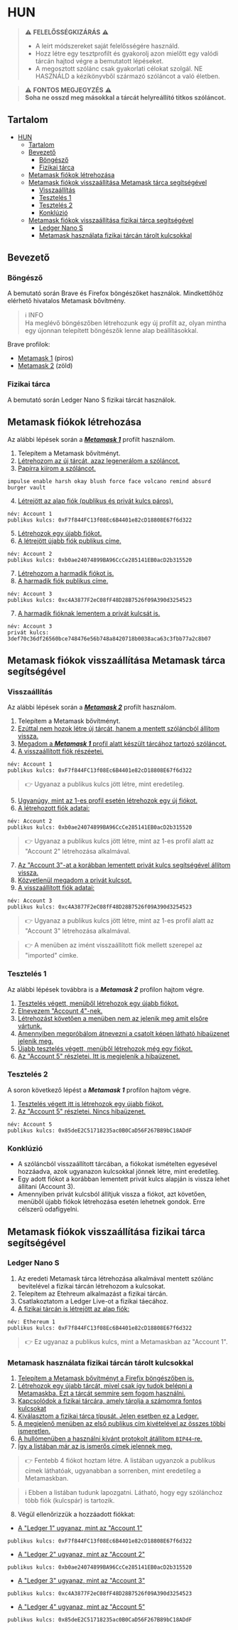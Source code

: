 # HUN

> ⚠️ **FELELŐSSÉGKIZÁRÁS** ⚠️
>- A leírt módszereket saját felelősségére használd.
>- Hozz létre egy tesztprofilt és gyakorolj azon mielőtt egy valódi tárcán hajtod végre a bemutatott lépéseket.
>- A megosztott szólánc csak gyakorlati célokat szolgál. NE HASZNÁLD a kézikönyvből származó szóláncot a való életben.

> ⚠️ **FONTOS MEGJEGYZÉS** ⚠️<br> **Soha ne osszd meg másokkal a tárcát helyreállító titkos szóláncot.**

## Tartalom
- [HUN](#hun)
  * [Tartalom](#tartalom)
  * [Bevezető](#bevezető)
    + [Böngésző](#böngésző)
    + [Fizikai tárca](#fizikai-tárca)
  * [Metamask fiókok létrehozása](#metamask-fiókok-létrehozása)
  * [Metamask fiókok visszaállítása Metamask tárca segítségével](#metamask-fiókok-visszaállítása-metamask-tárca-segítségével)
    + [Visszaállítás](#visszaállítás)
    + [Tesztelés 1](#tesztelés-1)
    + [Tesztelés 2](#tesztelés-2)
    + [Konklúzió](#konklúzió)
  * [Metamask fiókok visszaállítása fizikai tárca segítségével](#metamask-fiókok-visszaállítása-fizikai-tárca-segítségével)
    + [Ledger Nano S](#ledger-nano-s)
    + [Metamask használata fizikai tárcán tárolt kulcsokkal](#metamask-használata-fizikai-tárcán-tárolt-kulcsokkal)

## Bevezető
### Böngésző
A bemutató során Brave és Firefox böngészőket használok. Mindkettőhöz elérhető hivatalos Metamask bővítmény.

> ℹ️ INFO <br>Ha meglévő böngészőben létrehozunk egy új profilt az, olyan mintha egy újonnan telepített böngészők lenne alap beállításokkal.

Brave profilok:
- [Metamask 1](../images/A01.png) (piros)
- [Metamask 2](../images/B01.png) (zöld)

### Fizikai tárca
A bemutató során Ledger Nano S fizikai tárcát használok.

## Metamask fiókok létrehozása
Az alábbi lépések során a [_**Metamask 1**_](../images/A01.png) profilt használom.
1. Telepítem a Metamask bővítményt.
2. [Létrehozom az új tárcát, azaz legenerálom a szóláncot.](../images/A02.png)
3. [Papírra kiírom a szóláncot.](../images/A03.png)
```
impulse enable harsh okay blush force face volcano remind absurd burger vault
```
4. [Létrejött az alap fiók (publikus és privát kulcs páros).](../images/A04.png)
```
név: Account 1
publikus kulcs: 0xF7f844FC13f08Ec6B4401e82cD18808E67f6d322
```
5. [Létrehozok egy újabb fiókot.](../images/A05.png)
6. [A létrejött újabb fiók publikus címe.](../images/A06.png)
```
név: Account 2
publikus kulcs: 0xb0ae24074899BA96CcCe285141EB0acD2b315520
```
7. [Létrehozom a harmadik fiókot is.](../images/A07.png)
8. [A harmadik fiók publikus címe.](../images/A08.png)
```
név: Account 3
publikus kulcs: 0xc4A3877F2eC08fF48D28B7526f09A390d3254523
```
7. [A harmadik fióknak lementem a privát kulcsát is.](../images/A09.png)
```
név: Account 3
privát kulcs: 3def70c36df26560bce748476e56b748a8420718b0038aca63c3fbb77a2c8b07
```

## Metamask fiókok visszaállítása Metamask tárca segítségével
### Visszaállítás
Az alábbi lépések során a [_**Metamask 2**_](../images/B01.png) profilt használom.
1. Telepítem a Metamask bővítményt.
2. [Ezúttal nem hozok létre új tárcát, hanem a mentett szóláncból állítom vissza.](../images/B02.png)
3. [Megadom a _**Metamask 1**_ profil alatt készült tárcához tartozó szóláncot.](../images/B03.png)
4. [A visszaállított fiók részéetei.](../images/B04.png)
```
név: Account 1
publikus kulcs: 0xF7f844FC13f08Ec6B4401e82cD18808E67f6d322
```
> 👉 Ugyanaz a publikus kulcs jött létre, mint eredetileg.

5. [Ugyanúgy, mint az 1-es profil esetén létrehozok egy új fiókot.](../images/B05.png)
6. [A létrehozott fiók adatai:](../images/B06.png)
``` 
név: Account 2
publikus kulcs: 0xb0ae24074899BA96CcCe285141EB0acD2b315520
``` 
> 👉 Ugyanaz a publikus kulcs jött létre, mint az 1-es profil alatt az "Account 2" létrehozása alkalmával.

7. [Az "Account 3"-at a korábban lementett privát kulcs segítségével állítom vissza.](../images/B07.png)
8. [Közvetlenül megadom a privát kulcsot.](../images/B08.png)
9. [A visszaállított fiók adatai:](../images/B09.png)
```
név: Account 3
publikus kulcs: 0xc4A3877F2eC08fF48D28B7526f09A390d3254523
```
> 👉 Ugyanaz a publikus kulcs jött létre, mint az 1-es profil alatt az "Account 3" létrehozása alkalmával.

> 👉 A menüben az imént visszaállított fiók mellett szerepel az "imported" címke.

### Tesztelés 1
Az alábbi lépések továbbra is a _**Metamask 2**_ profilon hajtom végre.
1. [Tesztelés végett, menüből létrehozok egy újabb fiókot.](../images/B10.png)
2. [Elnevezem "Account 4"-nek.](../images/B11.png)
3. [Létrehozást követően a menüben nem az jelenik meg amit elsőre vártunk.](../images/B12.png)
4. [Amennyiben megpróbálom átnevezni a csatolt képen látható hibaüzenet jelenik meg.](../images/B13.png)
5. [Újabb tesztelés végett, menüből létrehozok még egy fiókot.](../images/B14.png)
6. [Az "Account 5" részletei. Itt is megjelenik a hibaüzenet.](../images/B15.png)

### Tesztelés 2
A soron következő lépést a _**Metamask 1**_ profilon hajtom végre.
1. [Tesztelés végett itt is létrehozok egy újabb fiókot.](../images/B17.png)
2. [Az "Account 5" részletei. Nincs hibaüzenet.](../images/B17.png)
```
név: Account 5
publikus kulcs: 0x85deE2C51718235ac0B0CaD56F267B89bC18ADdF
```

### Konklúzió
- A szóláncból visszaállított tárcában, a fiókokat ismételten egyesével hozzáadva, azok ugyanazon kulcsokkal jönnek létre, mint eredetileg.
- Egy adott fiókot a korábban lementett privát kulcs alapján is vissza lehet állítani (Account 3).
- Amennyiben privát kulcsból állítjuk vissza a fiókot, azt követően, menüből újabb fiókok létrehozása esetén lehetnek gondok. Erre célszerű odafigyelni.

## Metamask fiókok visszaállítása fizikai tárca segítségével
### Ledger Nano S
1. Az eredeti Metamask tárca létrehozása alkalmával mentett szólánc bevitelével a fizikai tárcán létrehozom a kulcsokat.
2. Telepítem az Etehreum alkalmazást a fizikai tárcán.
3. Csatlakoztatom a Ledger Live-ot a fizikai táecához.
4. [A fizikai tárcán is létrejött az alap fiók:](../images/C01.png)
```
név: Ethereum 1
publikus kulcs: 0xF7f844FC13f08Ec6B4401e82cD18808E67f6d322
```
> 👉 Ez ugyanaz a publikus kulcs, mint a Metamaskban az "Account 1".

### Metamask használata fizikai tárcán tárolt kulcsokkal
1. [Telepítem a Metamask bővítményt a Firefix böngészőben is.](../images/C02.png)
2. [Létrehozok egy újabb tárcát, mivel csak így tudok belépni a Metamaskba. Ezt a tárcát semmire sem fogom használni.](../images/C03.png)
3. [Kapcsolódok a fizikai tárcára, amely tárolja a számomra fontos kulcsokat](../images/C04.png)
4. [Kiválasztom a fizikai tárca típusát. Jelen esetben ez a Ledger.](../images/C05.png)
5. [A megjelenő menüben az első publikus cím kivételével az összes többi ismeretlen.](../images/C06.png)
6. [A hullómenüben a használni kívánt protokolt átállítom `BIP44`-re.](../images/C07.png)
7. [Így a listában már az is ismerős címek jelennek meg.](../images/C08.png)
> 👉 Fentebb 4 fiókot hoztam létre. A listában ugyanzok a publikus címek láthatóak, ugyanabban a sorrenben, mint eredetileg a Metamaskban.

> ℹ️ Ebben a listában tudunk lapozgatni. Látható, hogy egy szólánchoz több fiók (kulcspár) is tartozik. 

8. Végül ellenőrizzük a hozzáadott fiókkat:
- [A "Ledger 1" ugyanaz, mint az "Account 1"](../images/C09.png)
```
publikus kulcs: 0xF7f844FC13f08Ec6B4401e82cD18808E67f6d322
```
- [A "Ledger 2" ugyanaz, mint az "Account 2"](../images/C10.png)
```
publikus kulcs: 0xb0ae24074899BA96CcCe285141EB0acD2b315520
```
- [A "Ledger 3" ugyanaz, mint az "Account 3"](../images/C11.png)
```
publikus kulcs: 0xc4A3877F2eC08fF48D28B7526f09A390d3254523
```
- [A "Ledger 4" ugyanaz, mint az "Account 5"](../images/C12.png)
```
publikus kulcs: 0x85deE2C51718235ac0B0CaD56F267B89bC18ADdF
```
